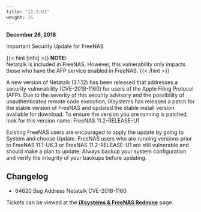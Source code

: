 ```yaml
---
title: "11.2-U1"
weight: 35
---
```


**December 26, 2018**

Important Security Update for FreeNAS

{{< hint [info] >}}
**NOTE:**\
Netatalk is included in FreeNAS. However, this vulnerability only impacts those who have the AFP service enabled in FreeNAS.
{{< /hint >}}

A new version of Netatalk (3.1.12) has been released that addresses a security vulnerability (CVE-2018-1160) for users of the Apple Filing Protocol (AFP). Due to the severity of this security advisory and the possibility of unauthenticated remote code execution, iXsystems has released a patch for the stable version of FreeNAS and updated the stable install version available for download. To ensure the version you are running is patched, look for this version name: FreeNAS 11.2-RELEASE-U1

Existing FreeNAS users are encouraged to apply the update by going to System and choose Update. FreeNAS users who are running versions prior to FreeNAS 11.1-U6.3 or FreeNAS 11.2-RELEASE-U1 are still vulnerable and should make a plan to update. Always backup your system configuration and verify the integrity of your backups before updating.

## Changelog

+ 64620	Bug	Address Netatalk CVE-2018-1160

Tickets can be viewed at the [**iXsystems & FreeNAS Redmine**](https://redmine.ixsystems.com/issues/) page.
